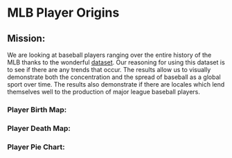 # MLB Player Origins


## Mission: 
We are looking at baseball players ranging over the entire history of the MLB thanks to the wonderful [dataset](http://www.seanlahman.com/baseball-archive/statistics/). Our reasoning for using this dataset is to see if there are any trends that occur. The results allow us to visually demonstrate both the concentration and the spread of baseball as a global sport over time. The results also demonstrate if there are locales which lend themselves well to the production of major league baseball players.

### Player Birth Map:

### Player Death Map:

### Player Pie Chart:

